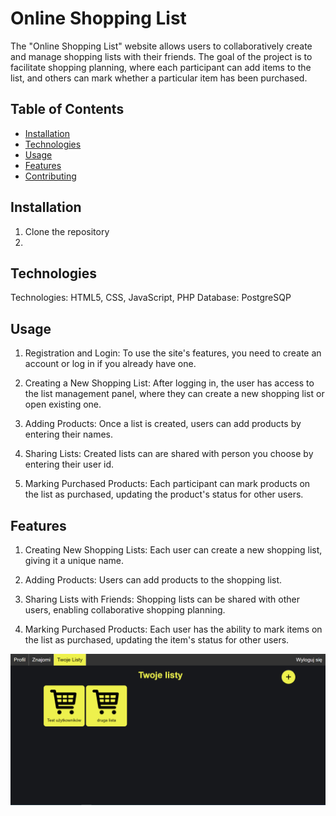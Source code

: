 # Online Shopping List

The "Online Shopping List" website allows users to collaboratively create and manage shopping lists with their friends. The goal of the project is to facilitate shopping planning, where each participant can add items to the list, and others can mark whether a particular item has been purchased.

## Table of Contents
- [Installation](#installation)
- [Technologies](#technologies)
- [Usage](#usage)
- [Features](#features)
- [Contributing](#contributing)

## Installation

1. Clone the repository
2. 

## Technologies

Technologies: HTML5, CSS, JavaScript, PHP
Database: PostgreSQP

## Usage

1. Registration and Login:
To use the site's features, you need to create an account or log in if you already have one.

2. Creating a New Shopping List:
After logging in, the user has access to the list management panel, where they can create a new shopping list or open existing one.

3. Adding Products:
Once a list is created, users can add products by entering their names.

4. Sharing Lists:
Created lists can are shared with person you choose by entering their user id.

5. Marking Purchased Products:
Each participant can mark products on the list as purchased, updating the product's status for other users.

## Features

1. Creating New Shopping Lists: Each user can create a new shopping list, giving it a unique name.

2. Adding Products: Users can add products to the shopping list.

3. Sharing Lists with Friends: Shopping lists can be shared with other users, enabling collaborative shopping planning.

4. Marking Purchased Products: Each user has the ability to mark items on the list as purchased, updating the item's status for other users.


![Alt text](/ScreenShots/lists.PNG?raw=true "Optional Title")